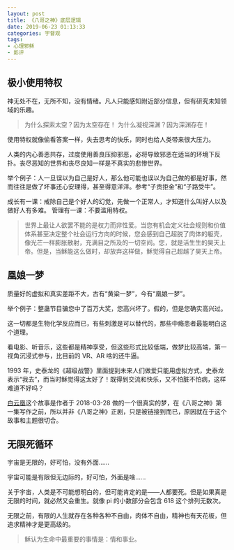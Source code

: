 ```yaml
---
layout: post
title: 《八哥之神》底层逻辑
date: 2019-06-23 01:13:33
categories: 宇督观
tags:
- 心理邪稣
- 影评
---
```

## 极小使用特权

神无处不在，无所不知，没有情绪。凡人只能感知附近部分信息，但有研究未知领域的乐趣。

> 为什么探索太空？因为太空存在！
> 为什么凝视深渊？因为深渊存在！

使用特权就像偷看答案一样，失去思考的快乐，同时也给人类带来很大压力。

人类的内心善恶共存，过度使用善良压抑邪恶，必将导致邪恶在适当的环境下反扑。丧尽恶知的世界和丧尽良知一样是不真实的悲惨世界。

举个例子：人一旦误以为自己是好人，那么他可能也误以为自己做的都是好事，然而往往是做了坏事还心安理得，甚至得意洋洋。参考“子贡拒金”和“子路受牛”。

成长有一课：戒除自己是个好人的幻觉，先做一个正常人，才知道什么叫好人以及做好人有多难。
管理有一课：不要滥用特权。

> 世界上最让人欲罢不能的是权力而非性爱。当您有机会定义社会规则和价值体系甚至决定整个社会运行方向的时候，您会感到自己超脱了肉体的躯壳，像光芒一样膨胀散射，充满目之所及的一切空间。您，就是活生生的昊天上帝。但是，当稣能这么做时，却放弃这样做，稣觉得自己超越了昊天上帝。

## 凰娘一梦

质量好的虚拟和真实差距不大，古有“黄粱一梦”，今有“凰娘一梦”。

举个例子：整蛊节目骗您中了百万大奖，您高兴坏了。假的，但是您确实高兴过。

这一切都是生物化学反应而已，有些刺激是可以替代的，那些中瘾患者最能明白这个道理。

看电影、听音乐，这些都是精神享受，但这些形式比较低端，做梦比较高端，第一视角沉浸式参与，比目前的 VR、AR 啥的还牛逼。

1993 年，史泰龙的《超级战警》里面提到未来人们做爱只能用虚拟方式，史泰龙表示“我去”，而当时稣觉得这太好了！既得到交流和快乐，又不怕脏不怕病，这样难道不好吗？

[白云凰](/2018/04/01/the-ghost-wife/)这个故事是作者于 2018-03-28 做的一个很真实的梦，在《八哥之神》第一集写作之前，所以并非《八哥之神》正剧，只是被链接到而已，原因就在于这个故事和主题很切合。

## 无限死循环

宇宙是无限的，好可怕，没有外面……

宇宙可能是有限但无边际的，好可怕，外面是啥……

关于宇宙，人类是不可能想明白的，但可能肯定的是——人都要死。但是如果真是无限的时间，就必然又会重生。就像 pi 的小数部分会包含 618 这个排列无数次。

无限之前，有限的人生就存在各种各种不自由，肉体不自由，精神也有天花板，但追求精神才是更高级的。

> 稣认为生命中最重要的事情是：情和事业。
